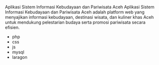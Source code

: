 Aplikasi Sistem Informasi
Kebudayaan dan Pariwisata Aceh
Aplikasi Sistem Informasi Kebudayaan dan Pariwisata Aceh adalah platform web yang menyajikan informasi kebudayaan, destinasi wisata, dan kuliner khas Aceh untuk mendukung pelestarian budaya serta promosi pariwisata secara efisien.

- php
- css
- js
- mysql
- laragon
